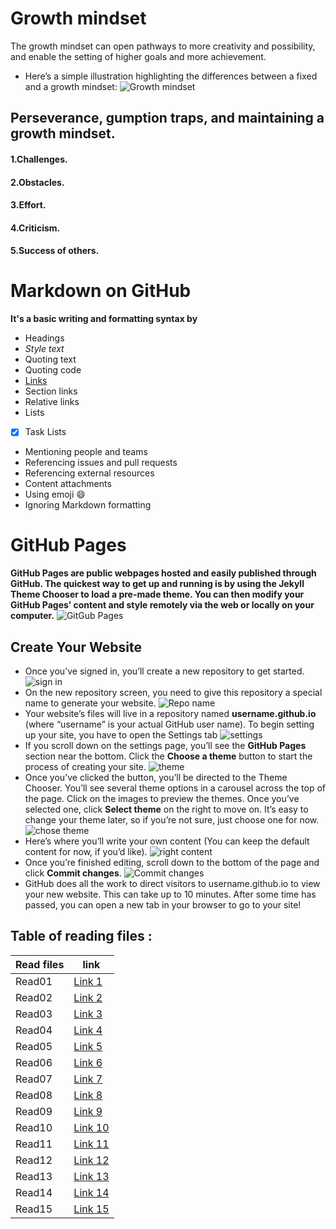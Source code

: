 # Growth mindset
The growth mindset can open pathways to more creativity and possibility, and enable the setting of higher goals and more achievement.
- Here’s a simple illustration highlighting the differences between a fixed and a growth mindset:
![Growth mindset](https://3kllhk1ibq34qk6sp3bhtox1-wpengine.netdna-ssl.com/wp-content/uploads/NewGrowthMindset2.png)
## Perseverance, gumption traps, and maintaining a growth mindset.
#### 1.Challenges.
#### 2.Obstacles.
#### 3.Effort.
#### 4.Criticism.
#### 5.Success of others.

# Markdown on GitHub 
**It's a basic writing and formatting syntax by**
- Headings
- *Style text*
- Quoting text
- Quoting code
- [Links](https://docs.github.com/en/github/writing-on-github/basic-writing-and-formatting-syntax#links)
- Section links
- Relative links
- Lists
- [x] Task Lists
- Mentioning people and teams
- Referencing issues and pull requests
- Referencing external resources
- Content attachments
- Using emoji 😄
- Ignoring Markdown formatting

# GitHub Pages
**GitHub Pages are public webpages hosted and easily published through GitHub. The quickest way to get up and running is by using the Jekyll Theme Chooser to load a pre-made theme. You can then modify your GitHub Pages’ content and style remotely via the web or locally on your computer.**
![GitGub Pages](https://guides.github.com/features/pages/pages-home-page.png)
## Create Your Website
- Once you’ve signed in, you’ll create a new repository to get started.
![sign in](https://guides.github.com/features/pages/create-new-repo-button.png)
- On the new repository screen, you need to give this repository a special name to generate your website.
![Repo name](https://guides.github.com/features/pages/create-new-repo-screen.png)
- Your website’s files will live in a repository named **username.github.io** (where “username” is your actual GitHub user name). To begin setting up your site, you have to open the Settings tab
![settings](https://guides.github.com/features/pages/repo-settings.png)
- If you scroll down on the settings page, you’ll see the **GitHub Pages** section near the bottom. Click the **Choose a theme** button to start the process of creating your site.
![theme](https://guides.github.com/features/pages/launch-theme-chooser.png)
- Once you’ve clicked the button, you’ll be directed to the Theme Chooser. You’ll see several theme options in a carousel across the top of the page. Click on the images to preview the themes. Once you’ve selected one, click **Select theme** on the right to move on. It’s easy to change your theme later, so if you’re not sure, just choose one for now.
![chose theme](https://guides.github.com/features/pages/theme-chooser.png)
- Here’s where you’ll write your own content (You can keep the default content for now, if you’d like).
![right content](https://guides.github.com/features/pages/code-editor.png)
- Once you’re finished editing, scroll down to the bottom of the page and click **Commit changes**.
![Commit changes](https://guides.github.com/features/pages/commit-edits.png)
- GitHub does all the work to direct visitors to username.github.io to view your new website. This can take up to 10 minutes. After some time has passed, you can open a new tab in your browser to go to your site!

## Table of reading files :


| Read files      | link |
| ----------- | ----------- |
| Read01      | [Link 1](https://mahmoud-khader.github.io/reading-notes/read01)      |
| Read02      | [Link 2]()      |
| Read03      | [Link 3]()      |
| Read04      | [Link 4]()      |
| Read05      | [Link 5]()      |
| Read06      | [Link 6]()      |
| Read07      | [Link 7]()      |
| Read08      | [Link 8]()      |
| Read09      | [Link 9]()      |
| Read10      | [Link 10]()      |
| Read11      | [Link 11]()      |
| Read12      | [Link 12]()      |
| Read13      | [Link 13]()      |
| Read14      | [Link 14]()      |
| Read15      | [Link 15]()      |